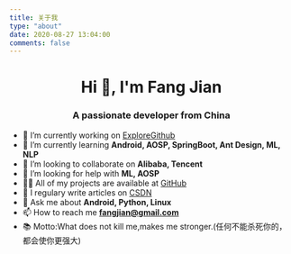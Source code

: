 ```yaml
---
title: 关于我
type: "about"
date: 2020-08-27 13:04:00
comments: false
---
```


<h1 align="center">Hi 👋, I'm Fang Jian</h1>
<h3 align="center">A passionate developer from China</h3>

- 🔭 I’m currently working on [ExploreGithub](https://github.com/fangjian98/ExploreGithub)
- 🌱 I’m currently learning **Android, AOSP, SpringBoot, Ant Design, ML, NLP**
- 👯 I’m looking to collaborate on **Alibaba, Tencent**
- 🤔 I’m looking for help with **ML, AOSP**
- 👨‍💻 All of my projects are available at [GitHub](https://github.com/fangjian98)
- 📝 I regulary write articles on [CSDN](https://blog.csdn.net/weixin_44008788)
- 💬 Ask me about **Android, Python, Linux**
- 📫 How to reach me **fangjian@gmail.com**
- :books: Motto:What does not kill me,makes me stronger.(任何不能杀死你的，都会使你更强大)
